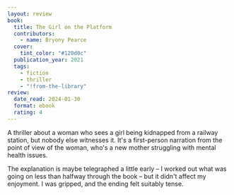 ```yaml
---
layout: review
book:
  title: The Girl on the Platform
  contributors:
    - name: Bryony Pearce
  cover:
    tint_color: "#120d0c"
  publication_year: 2021
  tags:
    - fiction
    - thriller
    - "!from-the-library"
review:
  date_read: 2024-01-30
  format: ebook
  rating: 4
---
```

A thriller about a woman who sees a girl being kidnapped from a railway station, but nobody else witnesses it.
It's a first-person narration from the point of view of the woman, who's a new mother struggling with mental health issues.

The explanation is maybe telegraphed a little early – I worked out what was going on less than halfway through the book – but it didn't affect my enjoyment.
I was gripped, and the ending felt suitably tense.
